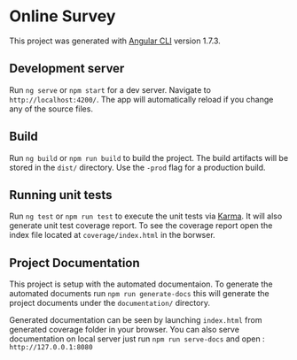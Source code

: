 # Online Survey

This project was generated with [Angular CLI](https://github.com/angular/angular-cli) version 1.7.3.

## Development server

Run `ng serve` or `npm start` for a dev server. Navigate to `http://localhost:4200/`. The app will automatically reload if you change any of the source files.

## Build

Run `ng build` or `npm run build` to build the project. The build artifacts will be stored in the `dist/` directory. Use the `-prod` flag for a production build.

## Running unit tests

Run `ng test` or `npm run test` to execute the unit tests via [Karma](https://karma-runner.github.io).
It will also generate unit test coverage report. To see the coverage report open the index file located at `coverage/index.html` in the borwser.

## Project Documentation

This project is setup with the automated documentaion.
To generate the automated documents run `npm run generate-docs` this will generate the project documents under the `documentation/` directory.

Generated documentation can be seen by launching `index.html` from generated coverage folder in your browser. You can also serve documentation on local server just run `npm run serve-docs` and open : `http://127.0.0.1:8080`
